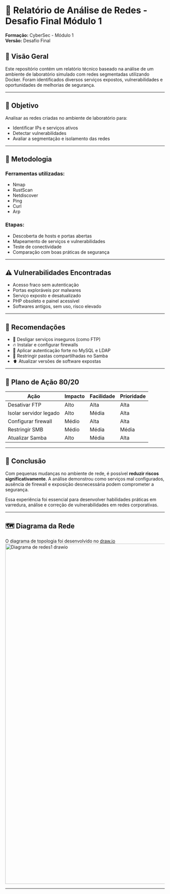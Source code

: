 
# 🔐 Relatório de Análise de Redes - Desafio Final Módulo 1 
**Formação:** CyberSec - Módulo 1  
**Versão:** Desafio Final


## 📌 Visão Geral

Este repositório contém um relatório técnico baseado na análise de um ambiente de laboratório simulado com redes segmentadas utilizando Docker. Foram identificados diversos serviços expostos, vulnerabilidades e oportunidades de melhorias de segurança.

---

## 🧭 Objetivo

Analisar as redes criadas no ambiente de laboratório para:

- Identificar IPs e serviços ativos
- Detectar vulnerabilidades
- Avaliar a segmentação e isolamento das redes

---

## 🧪 Metodologia

### Ferramentas utilizadas:
- Nmap
- RustScan
- Netdiscover
- Ping
- Curl
- Arp

### Etapas:
- Descoberta de hosts e portas abertas
- Mapeamento de serviços e vulnerabilidades
- Teste de conectividade 
- Comparação com boas práticas de segurança

---

## ⚠️ Vulnerabilidades Encontradas
                     
- Acesso fraco sem autenticação                  
- Portas exploráveis por malwares                
- Serviço exposto e desatualizado                
- PHP obsoleto e painel acessível                
- Softwares antigos, sem uso, risco elevado      

---

## 🔧 Recomendações

- 🚫 Desligar serviços inseguros (como FTP)
- 🔥 Instalar e configurar firewalls
- 🔐 Aplicar autenticação forte no MySQL e LDAP
- 🚫 Restringir pastas compartilhadas no Samba
- ⬆️ Atualizar versões de software expostas

---

## 🚀 Plano de Ação 80/20

| Ação                                  | Impacto | Facilidade | Prioridade |
|---------------------------------------|---------|------------|------------|
| Desativar FTP                         | Alto    | Alta       | Alta       |
| Isolar servidor legado                | Alto    | Média      | Alta       |
| Configurar firewall                   | Médio   | Alta       | Alta       |
| Restringir SMB                        | Médio   | Média      | Média      |
| Atualizar Samba                       | Alto    | Média      | Alta       |

---

## 🧩 Conclusão

Com pequenas mudanças no ambiente de rede, é possível **reduzir riscos significativamente**.
A análise demonstrou como serviços mal configurados, ausência de firewall e exposição desnecessária podem comprometer a segurança.

Essa experiência foi essencial para desenvolver habilidades práticas em varredura, análise e correção de vulnerabilidades em redes corporativas.

---

## 🗺️ Diagrama da Rede

O diagrama de topologia foi desenvolvido no [draw.io](https://app.diagrams.net)  
<img width="1310" height="1073" alt="Diagrama de redes1 drawio" src="https://github.com/user-attachments/assets/997fa75b-8797-49dd-8ed0-4885bf84c4ee" />

---




> 





